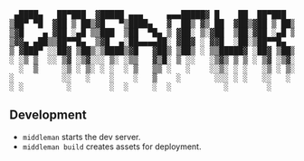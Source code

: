 
<pre>
 ▄████▄   ██▀███  ▓█████ ▄▄▄     ▄▄▄█████▓ █    ██  ██▀███  ▓█████   ██████
▒██▀ ▀█  ▓██ ▒ ██▒▓█   ▀▒████▄   ▓  ██▒ ▓▒ ██  ▓██▒▓██ ▒ ██▒▓█   ▀ ▒██    ▒
▒▓█    ▄ ▓██ ░▄█ ▒▒███  ▒██  ▀█▄ ▒ ▓██░ ▒░▓██  ▒██░▓██ ░▄█ ▒▒███   ░ ▓██▄
▒▓▓▄ ▄██▒▒██▀▀█▄  ▒▓█  ▄░██▄▄▄▄██░ ▓██▓ ░ ▓▓█  ░██░▒██▀▀█▄  ▒▓█  ▄   ▒   ██▒
▒ ▓███▀ ░░██▓ ▒██▒░▒████▒▓█   ▓██▒ ▒██▒ ░ ▒▒█████▓ ░██▓ ▒██▒░▒████▒▒██████▒▒
░ ░▒ ▒  ░░ ▒▓ ░▒▓░░░ ▒░ ░▒▒   ▓▒█░ ▒ ░░   ░▒▓▒ ▒ ▒ ░ ▒▓ ░▒▓░░░ ▒░ ░▒ ▒▓▒ ▒ ░
  ░  ▒     ░▒ ░ ▒░ ░ ░  ░ ▒   ▒▒ ░   ░    ░░▒░ ░ ░   ░▒ ░ ▒░ ░ ░  ░░ ░▒  ░ ░
░          ░░   ░    ░    ░   ▒    ░       ░░░ ░ ░   ░░   ░    ░   ░  ░  ░
░ ░         ░        ░  ░     ░  ░           ░        ░        ░  ░      ░
</pre>


## Development

- `middleman` starts the dev server.
- `middleman build` creates assets for deployment.

